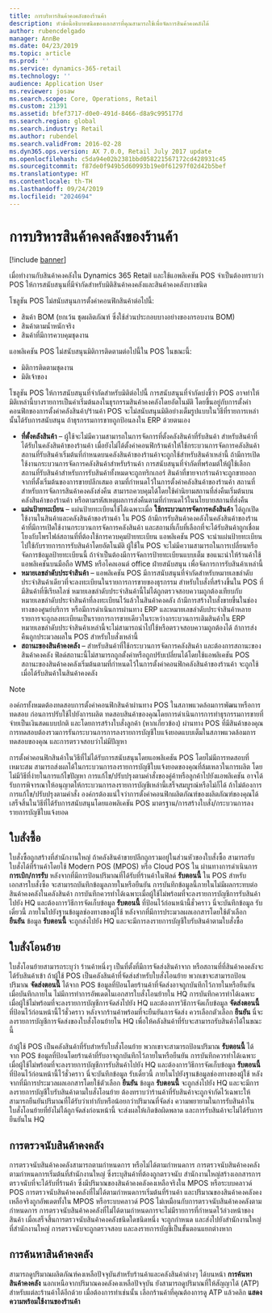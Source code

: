 ```yaml
---
title: การบริหารสินค้าคงคลังของร้านค้า
description: หัวข้อนี้อธิบายชนิดของเอกสารที่คุณสามารถใช้เพื่อจัดการสินค้าคงคลังได้
author: rubencdelgado
manager: AnnBe
ms.date: 04/23/2019
ms.topic: article
ms.prod: ''
ms.service: dynamics-365-retail
ms.technology: ''
audience: Application User
ms.reviewer: josaw
ms.search.scope: Core, Operations, Retail
ms.custom: 21391
ms.assetid: bfef3717-d0e0-491d-8466-d8a9c995177d
ms.search.region: global
ms.search.industry: Retail
ms.author: rubendel
ms.search.validFrom: 2016-02-28
ms.dyn365.ops.version: AX 7.0.0, Retail July 2017 update
ms.openlocfilehash: c5da94e02b2381bbd058221567172cd428931c45
ms.sourcegitcommit: f87de0f949b5d60993b19e0f61297f02d42b5bef
ms.translationtype: HT
ms.contentlocale: th-TH
ms.lasthandoff: 09/24/2019
ms.locfileid: "2024694"
---
```

# <a name="store-inventory-management"></a>การบริหารสินค้าคงคลังของร้านค้า

[!include [banner](includes/banner.md)]

เมื่อทำงานกับสินค้าคงคลังใน Dynamics 365 Retail และใช้แอพลิเคชัน POS จำเป็นต้องทราบว่า POS ให้การสนับสนุนที่มีจำกัดสำหรับมิติสินค้าคงคลังและสินค้าคงคลังบางชนิด

โซลูชัน POS ไม่สนับสนุนการตั้งค่าคอนฟิกสินค้าต่อไปนี้:

- สินค้า BOM (ยกเว้น ชุดผลิตภัณฑ์ ซึ่งใช้ส่วนประกอบบางอย่างของกรอบงาน BOM)
- สินค้าตามน้ำหนักจริง
- สินค้าที่มีการควบคุมชุดงาน

แอพลิเคชัน POS ไม่สนับสนุนมิติการติดตามต่อไปนี้ใน POS ในขณะนี้:

- มิติการติดตามชุดงาน
- มิติเจ้าของ

โซลูชัน POS ให้การสนับสนุนที่จำกัดสำหรับมิติต่อไปนี้ การสนับสนุนที่จำกัดบ่งชี้ว่า POS อาจทำให้มิติเหล่านี้บางรายการเป็นค่าเริ่มต้นลงในธุรกรรมสินค้าคงคลังโดยอัตโนมัติ โดยขึ้นอยู่กับการตั้งค่าคอนฟิกของการตั้งค่าคลังสินค้า/ร้านค้า POS จะไม่สนับสนุนมิติอย่างเต็มรูปแบบในวิธีที่รายการเหล่านั้นได้รับการสนับสนุน ถ้าธุรกรรมการขายถูกป้อนลงใน ERP ด้วยตนเอง 

- **ที่ตั้งคลังสินค้า** – ผู้ใช้จะไม่มีความสามารถในการจัดการที่ตั้งคลังสินค้าที่รับสินค้า สำหรับสินค้าที่ได้รับในคลังสินค้าของร้านค้า เมื่อยังไม่ได้ตั้งค่าคอนฟิกร้านค้าให้ใช้กระบวนการจัดการคลังสินค้า สถานที่รับสินค้าเริ่มต้นที่กำหนดบนคลังสินค้าของร้านค้าจะถูกใช้สำหรับสินค้าเหล่านี้ ถ้ามีการเปิดใช้งานกระบวนการจัดการคลังสินค้าสำหรับร้านค้า การสนับสนุนที่จำกัดที่พร้อมต์ให้ผู้ใช้เลือกสถานที่รับสินค้าสำหรับการรับสินค้าทั้งหมดจะถูกทริกเกอร์ สินค้าที่ขายจากร้านค้าจะถูกขายออกจากที่ตั้งเริ่มต้นของการขายปลีกเสมอ ตามที่กำหนดไว้ในการตั้งค่าคลังสินค้าของร้านค้า สถานที่สำหรับการจัดการสินค้าคงคลังส่งคืน สามารถควบคุมได้โดยใช้คำนิยามสถานที่ส่งคืนเริ่มต้นบนคลังสินค้าของร้านค้า หรือตามรหัสเหตุผลการส่งคืนตามที่กำหนดไว้ในนโยบายสถานที่ส่งคืน
- **แผ่นป้ายทะเบียน** – แผ่นป้ายทะเบียนใช้ได้เฉพาะเมื่อ **ใช้กระบวนการจัดการคลังสินค้า** ได้ถูกเปิดใช้งานในสินค้าและคลังสินค้าของร้านค้า ใน POS ถ้ามีการรับสินค้าคงคลังในคลังสินค้าของร้านค้าที่มีการเปิดใช้งานกระบวนการจัดการคลังสินค้า และสถานที่เก็บที่เลือกที่จะได้รับสินค้าถูกเชื่อมโยงกับโพรไฟล์สถานที่ที่ต้องใช้การควบคุมป้ายทะเบียน แอพลิเคชัน POS จะนำแผ่นป้ายทะเบียนไปใช้กับรายการการรับสินค้าโดยอัตโนมัติ ผู้ใช้ใน POS จะไม่มีความสามารถในการเปลี่ยนหรือจัดการข้อมูลป้ายทะเบียนนี้ ถ้าจำเป็นต้องมีการจัดการป้ายทะเบียนแบบเต็ม ขอแนะนำให้ร้านค้าใช้แอพลิเคชันบนมือถือ WMS หรือไคลเอนต์ office ฝ่ายสนับสนุน เพื่อจัดการการรับสินค้าเหล่านี้
- **หมายเลขลำดับประจำสินค้า** – แอพลิเคชัน POS มีการสนับสนุนที่จำกัดสำหรับหมายเลขลำดับประจำสินค้าเดียวที่จะลงทะเบียนในรายการการขายของธุรกรรม สำหรับใบสั่งที่สร้างขึ้นใน POS ที่มีสินค้าที่ซีเรียลไลซ์ หมายเลขลำดับประจำสินค้านี้ไม่ได้ถูกตรวจสอบความถูกต้องเทียบกับหมายเลขลำดับประจำสินค้าที่ลงทะเบียนไว้แล้วในสินค้าคงคลัง ถ้ามีการสร้างใบสั่งขายขึ้นในช่องทางของศูนย์บริการ หรือมีการดำเนินการผ่านทาง ERP และหมายเลขลำดับประจำสินค้าหลายรายการจะถูกลงทะเบียนเป็นรายการการขายเดียวในระหว่างกระบวนการเติมสินค้าใน ERP หมายเลขลำดับประจำสินค้าเหล่านี้จะไม่สามารถนำไปใช้หรือตรวจสอบความถูกต้องได้ ถ้าการส่งคืนถูกประมวลผลใน POS สำหรับใบสั่งเหล่านี้
- **สถานะของสินค้าคงคลัง** – สำหรับสินค้าที่ใช้กระบวนการจัดการคลังสินค้า และต้องการสถานะของสินค้าคงคลัง ฟิลด์สถานะนี้ไม่สามารถถูกตั้งค่าหรือถูกปรับเปลี่ยนได้โดยใช้แอพลิเคชัน POS สถานะของสินค้าคงคลังเริ่มต้นตามที่กำหนดไว้ในการตั้งค่าคอนฟิกคลังสินค้าของร้านค้า จะถูกใช้เมื่อได้รับสินค้าในสินค้าคงคลัง

> [!NOTE]
> องค์กรทั้งหมดต้องทดสอบการตั้งค่าคอนฟิกสินค้าผ่านทาง POS ในสภาพแวดล้อมการพัฒนาหรือการทดสอบ ก่อนการปรับใช้ไปยังการผลิต ทดสอบสินค้าของคุณโดยการดำเนินการการทำธุรกรรมการขายที่จ่ายเป็นเงินสดแบบปกติ และโดยการสร้างใบสั่งลูกค้า (หากเกี่ยวข้อง) ผ่านทาง POS ที่มีสินค้าของคุณ การทดสอบต้องรวมการรันกระบวนการการลงรายการบัญชีใบแจ้งยอดแบบเต็มในสภาพแวดล้อมการทดสอบของคุณ และการตรวจสอบว่าไม่มีปัญหา
>
> การตั้งค่าคอนฟิกสินค้าในวิธีที่ไม่ได้รับการสนับสนุนโดยแอพลิเคชัน POS โดยไม่มีการทดสอบที่เหมาะสม สามารถส่งผลได้ในกระบวนการลงรายการบัญชีใบแจ้งยอดของคุณที่ล้มเหลวในการผลิต โดยไม่มีวิธีที่ง่ายในการแก้ไขปัญหา การแก้ไข/ปรับปรุงตามคำสั่งของคู่ค้าหรือลูกค้าไปยังแอพลิเคชัน อาจได้รับการพิจารณาให้อนุญาตให้กระบวนการลงรายการบัญชีเหล่านี้เสร็จสมบูรณ์หรือไม่ก็ได้ ถ้าไม่ต้องการการแก้ไข/ปรับปรุงตามคำสั่ง องค์กรต้องแน่ใจว่าการตั้งค่าคอนฟิกผลิตภัณฑ์ของผลิตภัณฑ์ของคุณได้เสร็จสิ้นในวิธีที่ได้รับการสนับสนุนโดยแอพลิเคชัน POS มาตรฐาน/การสร้างใบสั่ง/กระบวนการลงรายการบัญชีใบแจ้งยอด

## <a name="purchase-orders"></a>ใบสั่งซื้อ

ใบสั่งซื้อถูกสร้างที่สำนักงานใหญ่ ถ้าคลังสินค้าขายปลีกถูกรวมอยู่ในส่วนหัวของใบสั่งซื้อ สามารถรับใบสั่งได้ที่ร้านค้าโดยใช้ Modern POS (MPOS) หรือ Cloud POS ใน  ผ่านทางการดำเนินการ **การเบิก/การรับ**   หลังจากที่มีการป้อนปริมาณที่ได้รับที่ร้านค้าในฟิลด์ **รับตอนนี้** ใน POS สำหรับเอกสารใบสั่งซื้อ จะสามารถบันทึกข้อมูลภายในหรือยืนยัน การบันทึกข้อมูลนี้ภายในไม่มีผลกระทบต่อสินค้าคงคลังในคลังสินค้า การบันทึกควรทำได้เฉพาะเมื่อผู้ใช้ไม่พร้อมที่จะลงรายการบัญชีการรับสินค้าไปยัง HQ และต้องการวิธีการจัดเก็บข้อมูล **รับตอนนี้** ที่ป้อนไว้ก่อนหน้านี้ชั่วคราว นี่จะบันทึกข้อมูล รับเดี๋ยวนี้ ภายในไปยังฐานข้อมูลช่องทางของผู้ใช้ หลังจากที่มีการประมวลผลเอกสารโดยใช้ตัวเลือก **ยืนยัน** ข้อมูล **รับตอนนี้** จะถูกส่งไปยัง HQ และจะมีการลงรายการบัญชีใบรับสินค้าตามใบสั่งซื้อ 

## <a name="transfer-orders"></a>ใบสั่งโอนย้าย

ใบสั่งโอนย้ายสามารถระบุว่า ร้านค้าหนึ่งๆ เป็นที่ตั้งที่มีการจัดส่งสินค้าจาก หรือสถานที่ที่สินค้าคงคลังจะได้รับสินค้าเข้า ถ้าผู้ใช้ POS เป็นคลังสินค้าที่จัดส่งสำหรับใบสั่งโอนย้าย พวกเขาจะสามารถป้อนปริมาณ **จัดส่งตอนนี้** ได้จาก POS ข้อมูลที่ป้อนโดยร้านค้าที่จัดส่งอาจถูกบันทึกไว้ภายในหรือยืนยัน เมื่อบันทึกภายใน ไม่มีการทำการอัพเดตในเอกสารใบสั่งโอนย้ายใน HQ การบันทึกควรทำได้เฉพาะเมื่อผู้ใช้ไม่พร้อมที่จะลงรายการบัญชีการจัดส่งไปยัง HQ และต้องการวิธีการจัดเก็บข้อมูล **จัดส่งตอนนี้** ที่ป้อนไว้ก่อนหน้านี้ไว้ชั่วคราว หลังจากร้านค้าพร้อมที่จะยืนยันการจัดส่ง ควรเลือกตัวเลือก **ยืนยัน** นี่จะลงรายการบัญชีการจัดส่งของใบสั่งโอนย้ายใน HQ เพื่อให้คลังสินค้าที่รับจะสามารถรับสินค้าได้ในขณะนี้ 

ถ้าผู้ใช้ POS เป็นคลังสินค้าที่รับสำหรับใบสั่งโอนย้าย พวกเขาจะสามารถป้อนปริมาณ **รับตอนนี้** ได้จาก POS ข้อมูลที่ป้อนโดยร้านค้าที่รับอาจถูกบันทึกไว้ภายในหรือยืนยัน การบันทึกควรทำได้เฉพาะเมื่อผู้ใช้ไม่พร้อมที่จะลงรายการบัญชีการรับสินค้าไปยัง HQ และต้องการวิธีการจัดเก็บข้อมูล **รับตอนนี้** ที่ป้อนไว้ก่อนหน้านี้ไว้ชั่วคราว นี่จะบันทึกข้อมูล รับเดี๋ยวนี้ ภายในไปยังฐานข้อมูลช่องทางของผู้ใช้ หลังจากที่มีการประมวลผลเอกสารโดยใช้ตัวเลือก **ยืนยัน** ข้อมูล **รับตอนนี้** จะถูกส่งไปยัง HQ และจะมีการลงรายการบัญชีใบรับสินค้าตามใบสั่งโอนย้าย ต้องทราบว่าร้านค้าที่รับสินค้าจะถูกจำกัดไว้เฉพาะให้สามารถยืนยันปริมาณที่ได้รับว่าเท่ากับหรือน้อยกว่าปริมาณที่จัดส่ง ความพยายามในการรับสินค้าในใบสั่งโอนย้ายที่ยังไม่ได้ถูกจัดส่งก่อนหน้านี้ จะส่งผลให้เกิดข้อผิดพลาด และการรับสินค้าจะไม่ได้รับการยืนยันใน HQ

## <a name="stock-counts"></a>การตรวจนับสินค้าคงคลัง

การตรวจนับสินค้าคงคลังสามารถตามกำหนดการ หรือไม่ได้ตามกำหนดการ การตรวจนับสินค้าคงคลังตามกำหนดการเริ่มต้นที่สำนักงานใหญ่ ซึ่งระบุสินค้าที่ต้องถูกตรวจนับ สำนักงานใหญ่สร้างเอกสารการตรวจนับที่จะได้รับที่ร้านค้า ซึ่งมีปริมาณของสินค้าคงคลังคงเหลือจริงใน MPOS หรือระบบคลาวด์ POS การตรวจนับสินค้าคงคลังที่ไม่ได้ตามกำหนดการเริ่มต้นที่ร้านค้า และปริมาณของสินค้าคงคลังคงเหลือจริงถูกอัพเดตทั้งใน MPOS หรือระบบคลาวด์ POS ไม่เหมือนกับการตรวจนับสินค้าคงคลังตามกำหนดการ การตรวจนับสินค้าคงคลังที่ไม่ได้ตามกำหนดการจะไม่มีรายการที่กำหนดไว้ล่วงหน้าของสินค้า เมื่อเสร็จสิ้นการตรวจนับสินค้าคงคลังชนิดใดชนิดหนึ่ง จะถูกกำหนด และส่งไปยังสำนักงานใหญ่ ที่สำนักงานใหญ่ การตรวจนับจะถูกตรวจสอบ และลงรายการบัญชีเป็นขั้นตอนแยกต่างหาก

## <a name="inventory-lookup"></a>การค้นหาสินค้าคงคลัง

สามารถดูปริมาณผลิตภัณฑ์คงเหลือปัจจุบันสำหรับร้านค้าและคลังสินค้าต่างๆ ได้บนหน้า **การค้นหาสินค้าคงคลัง** นอกเหนือจากปริมาณคงคลังคงเหลือปัจจุบัน ยังสามารถดูปริมาณที่ให้สัญญาได้ (ATP) สำหรับแต่ละร้านค้าได้อีกด้วย เมื่อต้องการทำเช่นนั้น เลือกร้านค้าที่คุณต้องการดู ATP แล้วคลิก **แสดงความพร้อมใช้งานของร้านค้า**
